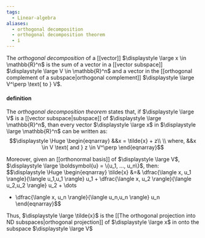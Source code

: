 ```yaml
---
tags:
  - Linear-algebra
aliases:
  - orthogonal decomposition
  - orthogonal decomposition theorem
  - i
---
```

The *orthogonal decomposition* of a [[vector]] $\displaystyle \large x \in \mathbb{R}^n$ is the sum of a vector in a [[vector subspace]] $\displaystyle \large V \in \mathbb{R}^n$  and a vector in the [[orthogonal complement of a subspace|orthogonal complement]] $\displaystyle \large V^\perp \text{ to } V$.

#### definition

The *orthogonal decomposition theorem* states that, if $\displaystyle \large V$ is a [[vector subspace|subspace]] of $\displaystyle \large \mathbb{R}^n$, than every vector $\displaystyle \large x$ in $\displaystyle \large \mathbb{R}^n$ can be written as:
$$\displaystyle \Huge \begin{eqnarray} 
&&x = \tilde{x} + z\\
\\ where, &&x \in V \text{ and } z \in V^\perp
\end{eqnarray}$$

Moreover, given an [[orthonormal basis]] of $\displaystyle \large V$, $\displaystyle \large \boldsymbol{u} = \{u_1, ..., u_n\}$, then:
$$\displaystyle \Huge \begin{eqnarray} 
\tilde{x} &=& 
\dfrac{\langle x, u_1 \rangle}{\langle u_1,u_1 \rangle} u_1 + 
\dfrac{\langle x, u_2 \rangle}{\langle u_2,u_2 \rangle} u_2 + 
\dots
+ \dfrac{\langle x, u_n \rangle}{\langle u_n,u_n \rangle} u_n
\end{eqnarray}$$

Thus, $\displaystyle \large \tilde{x}$ is the [[The orthogonal projection into ND subspaces|orthogonal projection]] of $\displaystyle \large x$ in onto the subspace $\displaystyle \large V$